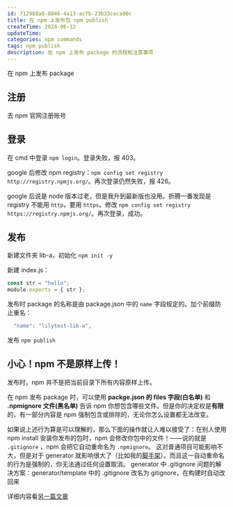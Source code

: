 ```yaml
---
id: 712988a6-8046-4a13-acfb-23b33ceca90c
title: 在 npm 上发布包 npm publish
createTime: 2024-06-12
updateTime:
categories: npm commands
tags: npm publish
description: 在 npm 上发布 package 的流程和注意事项
---
```


在 npm 上发布 package

## 注册

去 npm 官网注册账号

## 登录

在 cmd 中登录 `npm login`。登录失败，报 403。

google 后修改 npm registry：`npm config set registry http://registry.npmjs.org/`。再次登录仍然失败，报 426。

google 后说是 node 版本过老，但是我升到最新版也没用。折腾一番发现是 registry 不能用 `http`，要用 `https`。修改 `npm config set registry https://registry.npmjs.org/`。再次登录，成功。

## 发布

新建文件夹 lib-a，初始化 `npm init -y`

新建 index.js：

```js
const str = "hello";
module.exports = { str };
```

发布时 package 的名称是由 package.json 中的 `name` 字段规定的。加个前缀防止重名：

```js
  "name": "lilytest-lib-a",
```

发布 `npm publish`

## 小心！npm 不是原样上传！

发布时，npm 并不是把当前目录下所有内容原样上传。

在 npm 发布 package 时，可以使用 **packge.json 的 files 字段(白名单)** 和 **.npmignore 文件(黑名单)** 告诉 npm 你想包含哪些文件。但是你的决定权是**有限**的，有一部分内容是 npm 强制包含或排除的，无论你怎么设置都无法改变。

如果说上述行为算是可以理解的，那么下面的操作就让人难以接受了：在别人使用 npm install 安装你发布的包时，npm 会修改你包中的文件！——说的就是 `.gitignore` ，npm 会把它自动重命名为 `.npmignore`。
这对普通项目可能影响不大，但是对于 generator 就影响很大了（比如我的[脚手架](https://blog.csdn.net/tangran0526/article/details/139417312)）。而且这一自动重命名的行为是强制的，你无法通过任何设置取消。
generator 中 .gitignore 问题的解决方案：generator/template 中的 .gitignore 改名为 gitignore，在构建时自动改回来

详细内容看[另一篇文章](https://blog.csdn.net/tangran0526/article/details/139673961)
